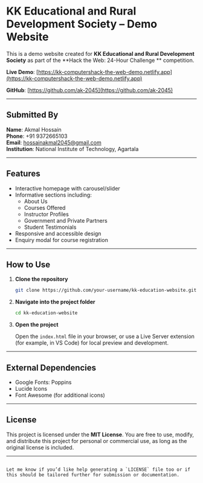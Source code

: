 # KK Educational and Rural Development Society – Demo Website

This is a demo website created for **KK Educational and Rural Development Society** as part of the **Hack the Web: 24-Hour Challenge ** competition.

**Live Demo**: [https://kk-computershack-the-web-demo.netlify.app](https://kk-computershack-the-web-demo.netlify.app)

**GitHub**: [https://github.com/ak-2045](https://github.com/ak-2045)

---

## Submitted By

**Name**: Akmal Hossain  
**Phone**: +91 9372665103  
**Email**: hossainakmal2045@gmail.com  
**Institution**: National Institute of Technology, Agartala

---

## Features

- Interactive homepage with carousel/slider  
- Informative sections including:
  - About Us
  - Courses Offered
  - Instructor Profiles
  - Government and Private Partners
  - Student Testimonials
- Responsive and accessible design  
- Enquiry modal for course registration  

---

## How to Use

1. **Clone the repository**

   ```bash
   git clone https://github.com/your-username/kk-education-website.git

2. **Navigate into the project folder**

   ```bash
   cd kk-education-website
   ```

3. **Open the project**

   Open the `index.html` file in your browser, or use a Live Server extension (for example, in VS Code) for local preview and development.

---

## External Dependencies

* Google Fonts: Poppins
* Lucide Icons
* Font Awesome (for additional icons)

---

## License

This project is licensed under the **MIT License**.
You are free to use, modify, and distribute this project for personal or commercial use, as long as the original license is included.

---

```

Let me know if you’d like help generating a `LICENSE` file too or if this should be tailored further for submission or documentation.
```
